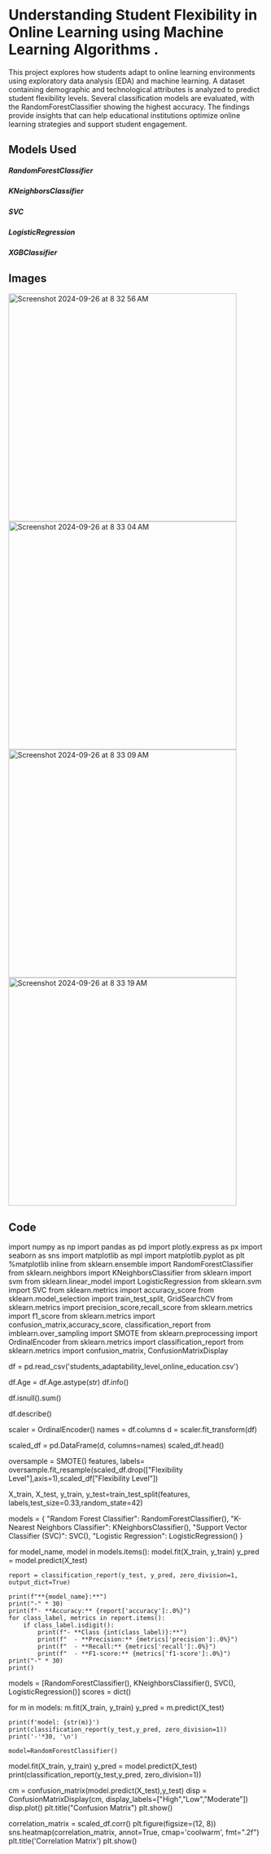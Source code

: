 # Understanding Student Flexibility in Online Learning using Machine Learning Algorithms .

This project explores how students adapt to online learning environments using exploratory data analysis (EDA) and machine learning. A dataset containing demographic and technological attributes is analyzed to predict student flexibility levels. Several classification models are evaluated, with the RandomForestClassifier showing the highest accuracy. The findings provide insights that can help educational institutions optimize online learning strategies and support student engagement.

## Models Used

##### RandomForestClassifier
##### KNeighborsClassifier
##### SVC 
##### LogisticRegression 
##### XGBClassifier 

## Images
<img width="448" alt="Screenshot 2024-09-26 at 8 32 56 AM" src="https://github.com/user-attachments/assets/6fba34f4-abf0-45be-ae17-bff301f53f02">

<img width="448" alt="Screenshot 2024-09-26 at 8 33 04 AM" src="https://github.com/user-attachments/assets/0ca8d161-aeca-458c-9e7f-26bfb82b7ed7">

<img width="448" alt="Screenshot 2024-09-26 at 8 33 09 AM" src="https://github.com/user-attachments/assets/80974c08-f2a8-470e-82ab-ea79488ceee0">

<img width="448" alt="Screenshot 2024-09-26 at 8 33 19 AM" src="https://github.com/user-attachments/assets/2727d428-e86d-4bf5-a394-10cba6995151">

## Code
import numpy as np
import pandas as pd
import plotly.express as px
import seaborn as sns
import matplotlib as mpl
import matplotlib.pyplot as plt
%matplotlib inline
from sklearn.ensemble import RandomForestClassifier
from sklearn.neighbors import KNeighborsClassifier
from sklearn import svm
from sklearn.linear_model import LogisticRegression
from sklearn.svm import SVC
from sklearn.metrics import accuracy_score
from sklearn.model_selection import train_test_split, GridSearchCV
from sklearn.metrics import precision_score,recall_score
from sklearn.metrics import f1_score
from sklearn.metrics import confusion_matrix,accuracy_score, classification_report
from imblearn.over_sampling import SMOTE
from sklearn.preprocessing import OrdinalEncoder
from sklearn.metrics import classification_report
from sklearn.metrics import confusion_matrix, ConfusionMatrixDisplay


df = pd.read_csv('students_adaptability_level_online_education.csv')

df.Age = df.Age.astype(str)
df.info()

df.isnull().sum()

df.describe()

scaler = OrdinalEncoder()
names = df.columns
d = scaler.fit_transform(df)

scaled_df = pd.DataFrame(d, columns=names)
scaled_df.head()

oversample = SMOTE()
features, labels=  oversample.fit_resample(scaled_df.drop(["Flexibility Level"],axis=1),scaled_df["Flexibility Level"])

X_train, X_test, y_train, y_test=train_test_split(features, labels,test_size=0.33,random_state=42)

models = {
    "Random Forest Classifier": RandomForestClassifier(),
    "K-Nearest Neighbors Classifier": KNeighborsClassifier(),
    "Support Vector Classifier (SVC)": SVC(),
    "Logistic Regression": LogisticRegression()
}

for model_name, model in models.items():
    model.fit(X_train, y_train)
    y_pred = model.predict(X_test)

    report = classification_report(y_test, y_pred, zero_division=1, output_dict=True)

    print(f"**{model_name}:**")
    print("-" * 30)
    print(f"- **Accuracy:** {report['accuracy']:.0%}")
    for class_label, metrics in report.items():
        if class_label.isdigit():
            print(f"- **Class {int(class_label)}:**")
            print(f"  - **Precision:** {metrics['precision']:.0%}")
            print(f"  - **Recall:** {metrics['recall']:.0%}")
            print(f"  - **F1-score:** {metrics['f1-score']:.0%}")
    print("-" * 30)
    print()
models = [RandomForestClassifier(), KNeighborsClassifier(), SVC(), LogisticRegression()]
scores = dict()

for m in models:
    m.fit(X_train, y_train)
    y_pred = m.predict(X_test)

    print(f'model: {str(m)}')
    print(classification_report(y_test,y_pred, zero_division=1))
    print('-'*30, '\n')

    model=RandomForestClassifier()
model.fit(X_train, y_train)
y_pred = model.predict(X_test)
print(classification_report(y_test,y_pred, zero_division=1))

cm = confusion_matrix(model.predict(X_test),y_test)
disp = ConfusionMatrixDisplay(cm, display_labels=["High","Low","Moderate"])
disp.plot()
plt.title("Confusion Matrix")
plt.show()

correlation_matrix = scaled_df.corr()
plt.figure(figsize=(12, 8))
sns.heatmap(correlation_matrix, annot=True, cmap='coolwarm', fmt=".2f")
plt.title('Correlation Matrix')
plt.show()
